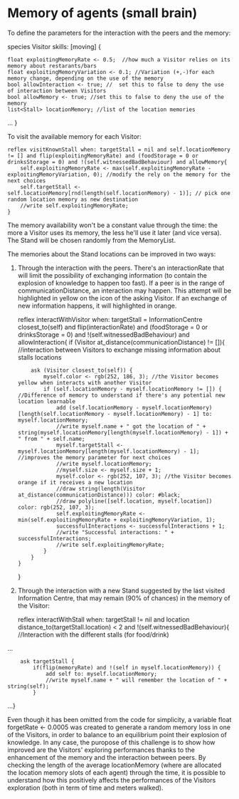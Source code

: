 # Memory of agents (small brain)

To define the parameters for the interaction with the peers and the memory:

species Visitor skills: [moving] {
 
	float exploitingMemoryRate <- 0.5;	//how much a Visitor relies on its memory about restarants/bars
	float exploitingMemoryVariation <- 0.1; //Variation (+,-)for each memory change, depending on the use of the memory
	bool allowInteraction <- true; //  set this to false to deny the use of interaction between Visitors
	bool allowMemory <- true; //set this to false to deny the use of the memory
 	list<Stall> locationMemory; //list of the location memories

... }


To visit the available memory for each Visitor:

	reflex visitKnownStall when: targetStall = nil and self.locationMemory != [] and flip(exploitingMemoryRate) and (foodStorage = 0 or drinksStorage = 0) and !(self.witnessedBadBehaviour) and allowMemory{
		self.exploitingMemoryRate <- max(self.exploitingMemoryRate - exploitingMemoryVariation, 0); //modify the rely on the memory for the next choices
		self.targetStall <- self.locationMemory[rnd(length(self.locationMemory) - 1)]; // pick one random location memory as new destination
		//write self.exploitingMemoryRate;
	}
  
  The memory availability won't be a constant value through the time: the more a Visitor uses its memory, the less he'll use it later (and vice versa).
  The Stand will be chosen randomly from the MemoryList.
  
 The memories about the Stand locations can be improved in two ways:
 
 1) Through the interaction with the peers. There's an interactionRate that will limit the possibility of exchanging information (to contain the explosion of knowledge to happen too fast). If a peer is in the range of communicationDistance, an interaction may happen. This attempt will be highlighted in yellow on the icon of the asking Visitor. If an exchange of new information happens, it will highlighted in orange.
 
 	reflex interactWithVisitor when: targetStall = InformationCentre closest_to(self) and flip(interactionRate) and (foodStorage = 0 or drinksStorage = 0) and !(self.witnessedBadBehaviour) and allowInteraction{
		if (Visitor at_distance(communicationDistance) != []){ //interaction between Visitors to exchange missing information about stalls locations

			ask (Visitor closest_to(self)) {
				myself.color <- rgb(252, 186, 3); //the Visitor becomes yellow when interacts with another Visitor
				if (self.locationMemory - myself.locationMemory != []) { //Difference of memory to understand if there's any potential new location learnable
					add (self.locationMemory - myself.locationMemory)[length(self.locationMemory - myself.locationMemory) - 1] to: myself.locationMemory;
					//write myself.name + " got the location of " + string(myself.locationMemory[length(myself.locationMemory) - 1]) + " from " + self.name;
					myself.targetStall <- myself.locationMemory[length(myself.locationMemory) - 1]; //improves the memory parameter for next choices
					//write myself.locationMemory;
					//myself.size <- myself.size + 1;
					myself.color <- rgb(252, 107, 3); //the Visitor becomes orange if it receives a new location
					//draw string(length(Visitor at_distance(communicationDistance))) color: #black;
					//draw polyline([self.location, myself.location]) color: rgb(252, 107, 3);
					self.exploitingMemoryRate <- min(self.exploitingMemoryRate + exploitingMemoryVariation, 1);
					successfulInteractions <- successfulInteractions + 1;
					//write "Successful interactions: " + successfulInteractions;
					//write self.exploitingMemoryRate;
				}
			}
		}
	}
  
  
2) Through the interaction with a new Stand suggested by the last visited Information Centre, that may remain (90% of chances) in the memory of the Visitor:

	reflex interactWithStall when: targetStall != nil and location distance_to(targetStall.location) < 2 and !(self.witnessedBadBehaviour){
		//Interaction with the different stalls (for food/drink)
 
 ...
 
		ask targetStall {
			if(flip(memoryRate) and !(self in myself.locationMemory)) {
				add self to: myself.locationMemory;
				//write myself.name + " will remember the location of " + string(self);
			}
      
 ...}
 
 Even though it has been omitted from the code for simplicity, a variable float forgetRate <- 0.0005 was created to generate a random memory loss in one of the Visitors, in order to balance to an equilibrium point their explosion of knowledge. In any case, the puropose of this challenge is to show how improved are the Visitors' exploring performances thanks to the enhancement of the memory and the interaction between peers. By checking the length of the average locationMemory (where are allocated the location memory slots of each agent) through the time, it is possible to understand how this positively affects the performances of the Visitors exploration (both in term of time and meters walked).
